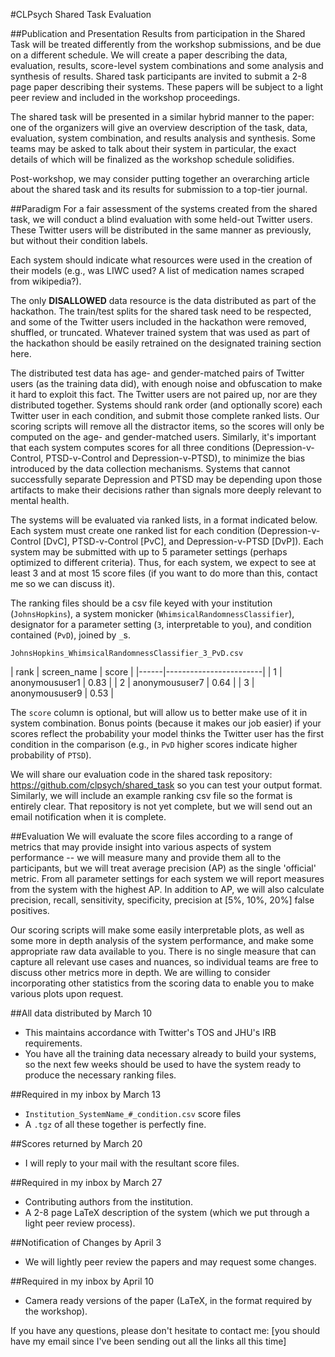 #CLPsych Shared Task Evaluation

##Publication and Presentation
Results from participation in the Shared Task will be treated differently from the workshop submissions, and be due on a different schedule.
We will create a paper describing the data, evaluation, results, score-level system combinations and some analysis and synthesis of results.
Shared task participants are invited to submit a 2-8 page paper describing their systems. These papers will be subject to a light peer review and included in the workshop proceedings.

The shared task will be presented in a similar hybrid manner to the paper: one of the organizers will give an overview description of the task, data, evaluation, system combination, and results analysis and synthesis. Some teams may be asked to talk about their system in particular, the exact details of which will be finalized as the workshop schedule solidifies.

Post-workshop, we may consider
putting together an overarching article about the shared task and its
results for submission to a top-tier journal.

##Paradigm
For a fair assessment of the systems created from the shared task, we will conduct a blind evaluation with some held-out Twitter users. These Twitter users will be distributed in the same manner as previously, but without their condition labels. 

Each system should indicate what resources were used in the creation of their models (e.g., was LIWC used? A list of medication names scraped from wikipedia?). 

The only __DISALLOWED__ data resource is the data distributed as part of the hackathon. The train/test splits for the shared task need to be respected, and some of the Twitter users included in the hackathon were removed, shuffled, or truncated. Whatever trained system that was used as part of the hackathon should be easily retrained on the designated training section here. 
	
The distributed test data has age- and gender-matched pairs of Twitter users (as the training data did), with enough noise and obfuscation to make it hard to exploit this fact. The Twitter users are not paired up, nor are they distributed together. Systems should rank order (and optionally score) each Twitter user in each condition, and submit those complete ranked lists. Our scoring scripts will remove all the distractor items, so the scores will only be computed on the age- and gender-matched users. Similarly, it's important that each system computes scores for all three conditions (Depression-v-Control, PTSD-v-Control and Depression-v-PTSD), to minimize the bias introduced by the data collection mechanisms. Systems that cannot successfully separate Depression and PTSD may be depending upon those artifacts to make their decisions rather than signals more deeply relevant to mental health. 

The systems will be evaluated via ranked lists, in a format indicated below.
Each system must create one ranked list for each condition (Depression-v-Control [DvC], PTSD-v-Control [PvC], and Depression-v-PTSD [DvP]). Each system may be submitted with up to 5 parameter settings (perhaps optimized to different criteria). Thus, for each system, we expect to see at least 3 and at most 15 score files (if you want to do more than this, contact me so we can discuss it).

The ranking files should be a csv file keyed with your institution (`JohnsHopkins`), a system monicker (`WhimsicalRandomnessClassifier`), designator for a parameter setting (`3`, interpretable to you), and condition contained (`PvD`), joined by `_`s.
 
 `JohnsHopkins_WhimsicalRandomnessClassifier_3_PvD.csv`

| rank | screen_name    | score |
|------|------------------------|
| 1    | anonymoususer1 | 0.83  |
| 2    | anonymoususer7 | 0.64  |
| 3    | anonymoususer9 | 0.53  |

The `score` column is optional, but will allow us to better make use of it in system combination. Bonus points (because it makes our job easier) if your scores reflect the probability your model thinks the Twitter user has the first condition in the comparison (e.g., in `PvD` higher scores indicate higher probability of `PTSD`).

We will share our evaluation code in the shared task repository: https://github.com/clpsych/shared_task so you can test your output format. Similarly, we will include an example ranking csv file so the format is entirely clear. That repository is not yet complete, but we will send out an email notification when it is complete.


##Evaluation
We will evaluate the score files according to a range of metrics that may provide insight into various aspects of system performance -- we will measure many and provide them all to the participants, but we will treat average precision (AP) as the single 'official' metric. From all parameter settings for each system we will report measures from the system with the highest AP. In addition to AP, we will also calculate precision, recall, sensitivity, specificity, precision at [5%, 10%, 20%] false positives.

Our scoring scripts will make some easily interpretable plots, as well as some more in depth analysis of the system performance, and make some appropriate raw data available to you. There is no single measure that can capture all relevant use cases and nuances, so individual teams are free to discuss other metrics more in depth.  We are willing to consider incorporating other statistics from the scoring data to enable you to make various plots upon request.


##All data distributed by March 10
- This maintains accordance with Twitter's TOS and JHU's IRB requirements.
- You have all the training data necessary already to build your systems, so the next few weeks should be used to have the system ready to produce the necessary ranking files.

##Required in my inbox by March 13
- `Institution_SystemName_#_condition.csv` score files
- A `.tgz` of all these together is perfectly fine.

##Scores returned by March 20
- I will reply to your mail with the resultant score files.

##Required in my inbox by March 27
- Contributing authors from the institution.
- A 2-8 page LaTeX description of the system (which we put through a light peer review process).

##Notification of Changes by April 3
- We will lightly peer review the papers and may request some changes.

##Required in my inbox by April 10
- Camera ready versions of the paper (LaTeX, in the format required by the workshop).

If you have any questions, please don't hesitate to contact me: [you should have my email since I've been sending out all the links all this time]